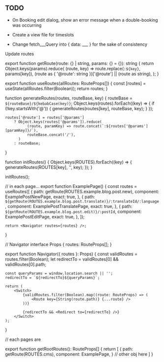 ## TODO
- On Booking edit dialog, show an error message when a double-booking was occurring

- Create a view file for timeslots

- Change fetch___Query into { data: ___ } for the sake of consistency

Update routes

export function getRoute(route: {} | string, params: {} = {}): string {
    return Object.keys(params).reduce(
        (route, key) => route.replace(`:${key}`, params[key]),
        (route as { '@route': string })['@route'] || (route as string),
    );
}

export function useRoutes(allRoutes: RouteProps[]) {
    const [routes] = useState(allRoutes.filter(Boolean));
    return routes;
}

function generateRoutes(routes, routeBase, key) {
    routeBase = `${routeBase}/${kebabCase(key)}`;
    Object.keys(routes).forEach((key) => {
        if (!key.startsWith('@')) {
            generateRoutes(routes[key], routeBase, key);
        }
    });

    routes['@route'] = routes['@params']
        ? Object.keys(routes['@params']).reduce(
              (route, paramKey) => route.concat(`:${routes['@params'][paramKey]}/`),
              routeBase.concat('/'),
          )
        : routeBase;
}

function initRoutes() {
    Object.keys(ROUTES).forEach((key) => {
        generateRoutes(ROUTES[key], '', key);
    });
}

initRoutes();


// in each page...
export function ExamplePage() {
    const routes = useRoutes([
        {
            path: getRoute(ROUTES.example.blog.post.new),
            component: ExamplePostNewPage,
            exact: true,
        },
        {
            path: `${getRoute(ROUTES.example.blog.post.translate)}/:translateId/:language`,
            component: ExamplePostTranslatePage,
            exact: true,
        },
        {
            path: `${getRoute(ROUTES.example.blog.post.edit)}/:postId`,
            component: ExamplePostEditPage,
            exact: true,
        },
    ]);

    return <Navigator routes={routes} />;
}

// Navigator 
interface Props {
    routes: RouteProps[];
}

export function Navigator({ routes }: Props) {
    const validRoutes = routes.filter(Boolean);
    let redirectTo = validRoutes[0] && validRoutes[0].path;

    const queryParams = window.location.search || '';
    redirectTo = `${redirectTo}${queryParams}`;

    return (
        <Switch>
            {validRoutes.filter(Boolean).map((route: RouteProps) => (
                <Route key={String(route.path)} {...route} />
            ))}

            {redirectTo && <Redirect to={redirectTo} />}
        </Switch>
    );
}


// each pages are

export function getRootRoutes(): RouteProps[] {
    return [
        {
            path: getRoute(ROUTES.cms),
            component: ExamplePage,
        }
        // other obj here
    ]
}

